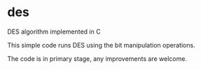 # des
DES algorithm implemented in C 

This simple code runs DES using the bit manipulation operations.

The code is in primary stage, any improvements are welcome.

